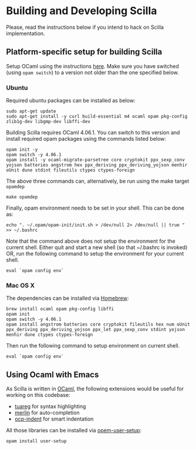 # Building and Developing Scilla

Please, read the instructions below if you intend to hack on Scilla implementation.

## Platform-specific setup for building Scilla

Setup OCaml using the instructions
[here](https://github.com/realworldocaml/book/wiki/Installation-Instructions). Make
sure you have switched (using `opam switch`) to a version not older
than the one specified below.

### Ubuntu

Required ubuntu packages can be installed as below:

```
sudo apt-get update
sudo apt-get install -y curl build-essential m4 ocaml opam pkg-config zlib1g-dev libgmp-dev libffi-dev
```

Building Scilla requires OCaml 4.06.1. You can switch to this version and install required
opam packages using the commands listed below:

```
opam init -y
opam switch -y 4.06.1
opam install -y ocaml-migrate-parsetree core cryptokit ppx_sexp_conv yojson batteries angstrom hex ppx_deriving ppx_deriving_yojson menhir oUnit dune stdint fileutils ctypes ctypes-foreign
```

The above three commands can, alternatively, be run using the make target `opamdep`

```
make opamdep
```

Finally, opam environment needs to be set in your shell. This can be done as:

```
echo ". ~/.opam/opam-init/init.sh > /dev/null 2> /dev/null || true " >> ~/.bashrc
```

Note that the command above does not setup the environment for the current shell. Either
quit and start a new shell (so that ~/.bashrc is invoked) OR, run the following command 
to setup the environment for your current shell.

```
eval `opam config env`
```

### Mac OS X

The dependencies can be installed via [Homebrew](https://brew.sh/):

```
brew install ocaml opam pkg-config libffi
opam init
opam switch -y 4.06.1
opam install angstrom batteries core cryptokit fileutils hex num oUnit ppx_deriving ppx_deriving_yojson ppx_let ppx_sexp_conv stdint yojson menhir dune ctypes ctypes-foreign

```
Then run the following command to setup environment on current shell. 
```
eval `opam config env`
```

## Using Ocaml with Emacs

As Scilla is written in [OCaml](https://ocaml.org/), the following extensions would be
useful for working on this codebase:

* [tuareg](https://github.com/ocaml/tuareg) for syntax highlighting
* [merlin](https://github.com/ocaml/merlin/wiki/emacs-from-scratch) for auto-completion
* [ocp-indent](https://github.com/OCamlPro/ocp-indent) for smart indentation

All those libraries can be installed via [opem-user-setup](https://github.com/OCamlPro/opam-user-setup):

```
opam install user-setup
```
